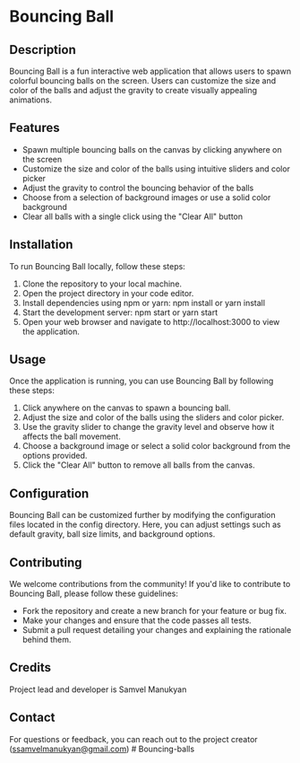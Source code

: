# Bouncing Ball

## Description
Bouncing Ball is a fun interactive web application that allows users to spawn colorful bouncing balls on the screen. Users can customize the size and color of the balls and adjust the gravity to create visually appealing animations.

## Features
- Spawn multiple bouncing balls on the canvas by clicking anywhere on the screen
- Customize the size and color of the balls using intuitive sliders and color picker
- Adjust the gravity to control the bouncing behavior of the balls
- Choose from a selection of background images or use a solid color background
- Clear all balls with a single click using the "Clear All" button

## Installation
To run Bouncing Ball locally, follow these steps:
1. Clone the repository to your local machine.
2. Open the project directory in your code editor.
3. Install dependencies using npm or yarn: npm install or yarn install
4. Start the development server: npm start or yarn start
5. Open your web browser and navigate to http://localhost:3000 to view the application.

## Usage
Once the application is running, you can use Bouncing Ball by following these steps:
1. Click anywhere on the canvas to spawn a bouncing ball.
2. Adjust the size and color of the balls using the sliders and color picker.
3. Use the gravity slider to change the gravity level and observe how it affects the ball movement.
4. Choose a background image or select a solid color background from the options provided.
5. Click the "Clear All" button to remove all balls from the canvas.

## Configuration
Bouncing Ball can be customized further by modifying the configuration files located in the config directory. Here, you can adjust settings such as default gravity, ball size limits, and background options.

## Contributing
We welcome contributions from the community! If you'd like to contribute to Bouncing Ball, please follow these guidelines:
- Fork the repository and create a new branch for your feature or bug fix.
- Make your changes and ensure that the code passes all tests.
- Submit a pull request detailing your changes and explaining the rationale behind them.

## Credits
Project lead and developer is Samvel Manukyan

## Contact
For questions or feedback, you can reach out to the project creator (ssamvelmanukyan@gmail.com) # Bouncing-balls
